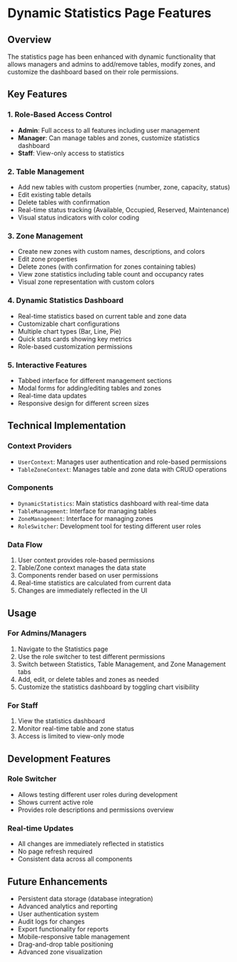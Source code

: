 # Dynamic Statistics Page Features

## Overview
The statistics page has been enhanced with dynamic functionality that allows managers and admins to add/remove tables, modify zones, and customize the dashboard based on their role permissions.

## Key Features

### 1. Role-Based Access Control
- **Admin**: Full access to all features including user management
- **Manager**: Can manage tables and zones, customize statistics dashboard
- **Staff**: View-only access to statistics

### 2. Table Management
- Add new tables with custom properties (number, zone, capacity, status)
- Edit existing table details
- Delete tables with confirmation
- Real-time status tracking (Available, Occupied, Reserved, Maintenance)
- Visual status indicators with color coding

### 3. Zone Management
- Create new zones with custom names, descriptions, and colors
- Edit zone properties
- Delete zones (with confirmation for zones containing tables)
- View zone statistics including table count and occupancy rates
- Visual zone representation with custom colors

### 4. Dynamic Statistics Dashboard
- Real-time statistics based on current table and zone data
- Customizable chart configurations
- Multiple chart types (Bar, Line, Pie)
- Quick stats cards showing key metrics
- Role-based customization permissions

### 5. Interactive Features
- Tabbed interface for different management sections
- Modal forms for adding/editing tables and zones
- Real-time data updates
- Responsive design for different screen sizes

## Technical Implementation

### Context Providers
- `UserContext`: Manages user authentication and role-based permissions
- `TableZoneContext`: Manages table and zone data with CRUD operations

### Components
- `DynamicStatistics`: Main statistics dashboard with real-time data
- `TableManagement`: Interface for managing tables
- `ZoneManagement`: Interface for managing zones
- `RoleSwitcher`: Development tool for testing different user roles

### Data Flow
1. User context provides role-based permissions
2. Table/Zone context manages the data state
3. Components render based on user permissions
4. Real-time statistics are calculated from current data
5. Changes are immediately reflected in the UI

## Usage

### For Admins/Managers
1. Navigate to the Statistics page
2. Use the role switcher to test different permissions
3. Switch between Statistics, Table Management, and Zone Management tabs
4. Add, edit, or delete tables and zones as needed
5. Customize the statistics dashboard by toggling chart visibility

### For Staff
1. View the statistics dashboard
2. Monitor real-time table and zone status
3. Access is limited to view-only mode

## Development Features

### Role Switcher
- Allows testing different user roles during development
- Shows current active role
- Provides role descriptions and permissions overview

### Real-time Updates
- All changes are immediately reflected in statistics
- No page refresh required
- Consistent data across all components

## Future Enhancements
- Persistent data storage (database integration)
- Advanced analytics and reporting
- User authentication system
- Audit logs for changes
- Export functionality for reports
- Mobile-responsive table management
- Drag-and-drop table positioning
- Advanced zone visualization
